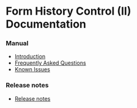 # Form History Control (II) Documentation

### Manual
- [Introduction](Manual/manual.md)
- [Frequently Asked Questions](Manual/FAQ.md)
- [Known Issues](Manual/KnownIssues.md)
### Release notes
- [Release notes](ReleaseNotes/releasenotes.md)